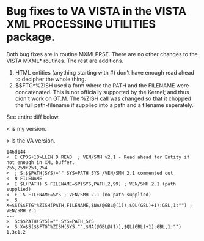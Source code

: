 # Bug fixes to VA VISTA in the VISTA XML PROCESSING UTILITIES package.

Both bug fixes are in routine MXMLPRSE. There are no other changes to the VISTA MXML* routines. The rest are additions.

 1. HTML entities (anything starting with #) don't have enough read ahead to decipher the whole thing.
 2. $$FTG^%ZISH used a form where the PATH and the FILENAME were concatenated. This is not officially supported by the Kernel; and thus didn't work on GT.M. The %ZISH call was changed so that it chopped the full path-filename if supplied into a path and a filename seperately.

See entire diff below.

 \< is my version.
 
 \> is the VA version.
 

```
146d144
<  I CPOS+10>LLEN D READ  ; VEN/SMH v2.1 - Read ahead for Entity if not enough in XML buffer.
255,259c253,254
<  ; S:$$PATH(SYS)="" SYS=PATH_SYS /VEN/SMH 2.1 commented out
<  N FILENAME
<  I $L(PATH) S FILENAME=$P(SYS,PATH,2,99) ; VEN/SMH 2.1 (path supplied)
<  E  S FILENAME=SYS ; VEN/SMH 2.1 (no path supplied)
<  S X=$S($$FTG^%ZISH(PATH,FILENAME,$NA(@GBL@(1)),$QL(GBL)+1):GBL,1:"") ; VEN/SMH 2.1
---
>  S:$$PATH(SYS)="" SYS=PATH_SYS
>  S X=$S($$FTG^%ZISH(SYS,"",$NA(@GBL@(1)),$QL(GBL)+1):GBL,1:"")
1,3c1,2
```
